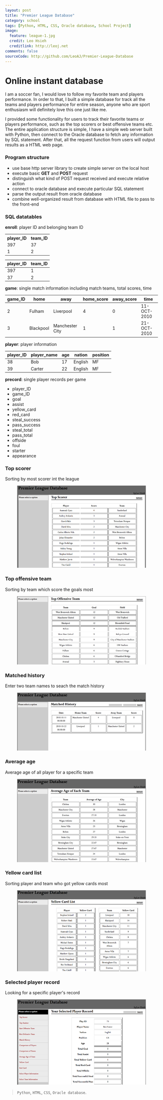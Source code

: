 ```yaml
---
layout: post
title: "Premier League Database"
category: school
tags: [Python, HTML, CSS, Oracle database, School Project]
image:
  feature: league-1.jpg
  credit: Leo Hsieh
  creditlink: http://leoj.net
comments: false
sourceCode: http://github.com/LeoAJ/Premier-League-Database
---
```


# Online instant database

I am a soccer fan, I would love to follow my favorite team and players performance. In order to that, I built a simple database for track all the teams and players performance for entire season, anyone who are sport enthusiasm will definitely love this one just like me.

I provided some functionality for users to track their favorite teams or players performance, such as the top scorers or best offensive teams etc. The entire application structure is simple, I have a simple web server built with Python, then connect to the Oracle database to fetch any information by SQL statement. After that, all the request function from users will output results as a HTML web page.

### Program structure

* use base http server library to create simple server on the local host
* execute basic **GET** and **POST** request
* distinguish what kind of POST request received and execute relative action
* connect to oracle database and execute particular SQL statement
* parse the output result from oracle database
* combine well-organized result from database with HTML file to pass to the front-end

### SQL datatables

**enroll**: player ID and belonging team ID

<table>
  <tr>
    <th>player_ID</th>
    <th>team_ID</th>
  </tr>
  <tr>
    <td>397</td>
    <td>37</td>
  </tr>
  <tr>
    <td>1</td>
    <td>2</td>
  </tr>
</table>

player_ID|team_ID
---------|-------
397      |1
37       |2

**game**: single match information including match teams, total scores, time

game_ID |home      |away            |home_score|away_score|time
--------|----------|----------------|----------|----------|-----------
2       |Fulham    |Liverpool       |4         |0         |11-OCT-2010
3       |Blackpool |Manchester City |1         |1         |21-OCT-2010

**player**: player information

player_ID |player_name |age |nation  |position
----------|------------|----|--------|--------
38        |Bob         |17  |English |MF
39        |Carter      |22  |English |MF

**precord**: single player records per game

  * player_ID
  * game_ID
  * goal
  * assist
  * yellow_card
  * red_card
  * steal_success
  * pass_success
  * steal_total
  * pass_total
  * offside
  * foul
  * starter
  * appearance

### Top scorer

Sorting by most scorer int the league

<figure>
  <a href="/images/league-2.jpg"><img src="/images/league-2.jpg"></a>
</figure>

### Top offensive team

Sorting by team which score the goals most

<figure>
  <a href="/images/league-3.jpg"><img src="/images/league-3.jpg"></a>
</figure>

### Matched history

Enter two team names to seach the match history

<figure>
  <a href="/images/league-4.jpg"><img src="/images/league-4.jpg"></a>
</figure>

### Average age

Average age of all player for a specific team

<figure>
  <a href="/images/league-5.jpg"><img src="/images/league-5.jpg"></a>
</figure>

### Yellow card list

Sorting player and team who got yellow cards most

<figure>
  <a href="/images/league-6.jpg"><img src="/images/league-6.jpg"></a>
</figure>

### Selected player record

Looking for a specific player's record

<figure>
  <a href="/images/league-7.jpg"><img src="/images/league-7.jpg"></a>
</figure>

> `Python`, `HTML`, `CSS`, `Oracle database`.